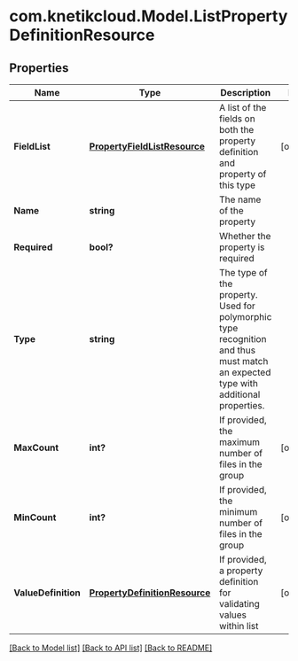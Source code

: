 # com.knetikcloud.Model.ListPropertyDefinitionResource
## Properties

Name | Type | Description | Notes
------------ | ------------- | ------------- | -------------
**FieldList** | [**PropertyFieldListResource**](PropertyFieldListResource.md) | A list of the fields on both the property definition and property of this type | [optional] 
**Name** | **string** | The name of the property | 
**Required** | **bool?** | Whether the property is required | 
**Type** | **string** | The type of the property. Used for polymorphic type recognition and thus must match an expected type with additional properties. | 
**MaxCount** | **int?** | If provided, the maximum number of files in the group | [optional] 
**MinCount** | **int?** | If provided, the minimum number of files in the group | [optional] 
**ValueDefinition** | [**PropertyDefinitionResource**](PropertyDefinitionResource.md) | If provided, a property definition for validating values within list | [optional] 

[[Back to Model list]](../README.md#documentation-for-models) [[Back to API list]](../README.md#documentation-for-api-endpoints) [[Back to README]](../README.md)

